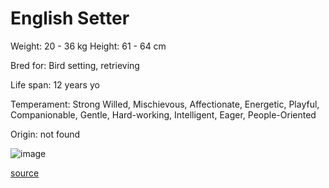 # English Setter

Weight: 20 - 36 kg
Height: 61 - 64 cm

Bred for: Bird setting, retrieving

Life span: 12 years yo

Temperament: Strong Willed, Mischievous, Affectionate, Energetic, Playful, Companionable, Gentle, Hard-working, Intelligent, Eager, People-Oriented

Origin: not found

![image](https://cdn2.thedogapi.com/images/By4A-eqVX_1280.jpg)

[source](https://api.thedogapi.com/v1/breeds/101)
